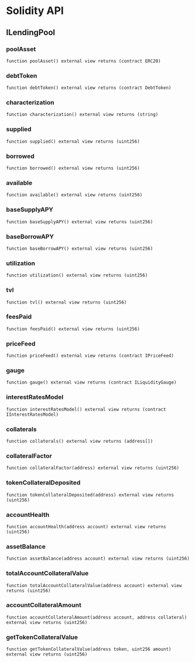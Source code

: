 # Solidity API

## ILendingPool

### poolAsset

```solidity
function poolAsset() external view returns (contract ERC20)
```

### debtToken

```solidity
function debtToken() external view returns (contract DebtToken)
```

### characterization

```solidity
function characterization() external view returns (string)
```

### supplied

```solidity
function supplied() external view returns (uint256)
```

### borrowed

```solidity
function borrowed() external view returns (uint256)
```

### available

```solidity
function available() external view returns (uint256)
```

### baseSupplyAPY

```solidity
function baseSupplyAPY() external view returns (uint256)
```

### baseBorrowAPY

```solidity
function baseBorrowAPY() external view returns (uint256)
```

### utilization

```solidity
function utilization() external view returns (uint256)
```

### tvl

```solidity
function tvl() external view returns (uint256)
```

### feesPaid

```solidity
function feesPaid() external view returns (uint256)
```

### priceFeed

```solidity
function priceFeed() external view returns (contract IPriceFeed)
```

### gauge

```solidity
function gauge() external view returns (contract ILiquidityGauge)
```

### interestRatesModel

```solidity
function interestRatesModel() external view returns (contract IInterestRatesModel)
```

### collaterals

```solidity
function collaterals() external view returns (address[])
```

### collateralFactor

```solidity
function collateralFactor(address) external view returns (uint256)
```

### tokenCollateralDeposited

```solidity
function tokenCollateralDeposited(address) external view returns (uint256)
```

### accountHealth

```solidity
function accountHealth(address account) external view returns (uint256)
```

### assetBalance

```solidity
function assetBalance(address account) external view returns (uint256)
```

### totalAccountCollateralValue

```solidity
function totalAccountCollateralValue(address account) external view returns (uint256)
```

### accountCollateralAmount

```solidity
function accountCollateralAmount(address account, address collateral) external view returns (uint256)
```

### getTokenCollateralValue

```solidity
function getTokenCollateralValue(address token, uint256 amount) external view returns (uint256)
```

